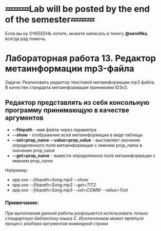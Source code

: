 # 💤💤💤Lab will be posted by the end of the semester💤💤💤
Если вы ну _ОЧЕЕЕЕНЬ_ хотите, можете написать в телегу __@serelllka__, всегда рад помочь. 
# Лабораторная работа 13. Редактор метаинформации mp3-файла
Задача:	Реализовать редактор текстовой метаинформации mp3 файла. В качестве стандарта метаинформации принимаем ID3v2.
## Редактор представлять из себя консольную программу принимающую в качестве аргументов 
* __--filepath__ - имя файла через параметра 
* __--show__ - отображение всей метаинформации в виде таблицы
* __--set=prop_name --value=prop_value__ - выставляет значение определенного поля метаинформации с именем prop_name в значение prop_value
* __--get=prop_name__ - вывести определенное поле метаинформации с именем prop_name

Например:

* _app.exe --filepath=Song.mp3 --show_  
* _app.exe --filepath=Song.mp3 --get=TIT2_
* _app.exe --filepath=Song.mp3 --set=COMM --value=Test_ 


### Примечание: ###
_При выполнения данной работы разрешается использовать только стандартную библиотеку языка С. Исключением может являться процесс разбора аргументов командной строки._ 

